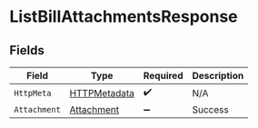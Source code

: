 # ListBillAttachmentsResponse


## Fields

| Field                                                   | Type                                                    | Required                                                | Description                                             |
| ------------------------------------------------------- | ------------------------------------------------------- | ------------------------------------------------------- | ------------------------------------------------------- |
| `HttpMeta`                                              | [HTTPMetadata](../../Models/Components/HTTPMetadata.md) | :heavy_check_mark:                                      | N/A                                                     |
| `Attachment`                                            | [Attachment](../../Models/Components/Attachment.md)     | :heavy_minus_sign:                                      | Success                                                 |